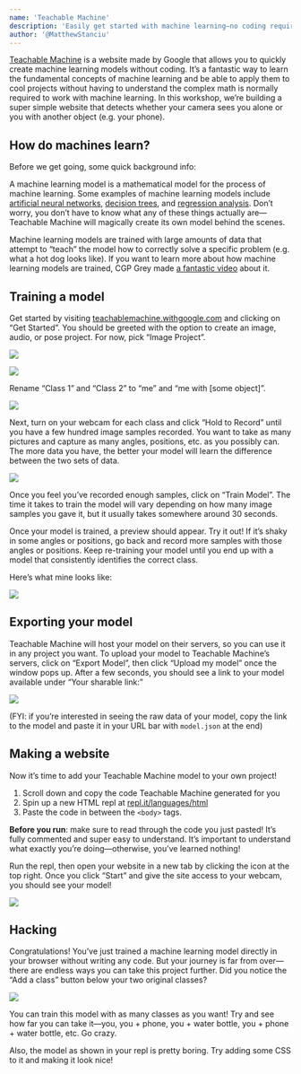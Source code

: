 ```yaml
---
name: 'Teachable Machine'
description: 'Easily get started with machine learning—no coding required'
author: '@MatthewStanciu'
---
```


[Teachable Machine](https://teachablemachine.withgoogle.com) is a website made by Google that allows you to quickly create machine learning models without coding. It’s a fantastic way to learn the fundamental concepts of machine learning and be able to apply them to cool projects without having to understand the complex math is normally required to work with machine learning. In this workshop, we’re building a super simple website that detects whether your camera sees you alone or you with another object (e.g. your phone).

## How do machines learn?

Before we get going, some quick background info:

A machine learning model is a mathematical model for the process of machine learning. Some examples of machine learning models include [artificial neural networks](https://en.wikipedia.org/wiki/Artificial_neural_network), [decision trees](en.wikipedia.org/wiki/Decision_tree_learning), and [regression analysis](en.wikipedia.org/wiki/Regression_analysis). Don’t worry, you don’t have to know what any of these things actually are—Teachable Machine will magically create its own model behind the scenes.

Machine learning models are trained with large amounts of data that attempt to “teach” the model how to correctly solve a specific problem (e.g. what a hot dog looks like). If you want to learn more about how machine learning models are trained, CGP Grey made [a fantastic video](https://youtu.be/R9OHn5ZF4Uo) about it.

## Training a model

Get started by visiting [teachablemachine.withgoogle.com](https://teachablemachine.withgoogle.com) and clicking on “Get Started”. You should be greeted with the option to create an image, audio, or pose project. For now, pick “Image Project”.

![](img/homepage.JPG)

![](img/imageproject.PNG)

Rename “Class 1” and “Class 2” to “me” and “me with [some object]”.

![](img/renameclass.GIF)

Next, turn on your webcam for each class and click “Hold to Record” until you have a few hundred image samples recorded. You want to take as many pictures and capture as many angles, positions, etc. as you possibly can. The more data you have, the better your model will learn the difference between the two sets of data.

![](img/imagesamples.PNG)

Once you feel you’ve recorded enough samples, click on “Train Model”. The time it takes to train the model will vary depending on how many image samples you gave it, but it usually takes somewhere around 30 seconds.

Once your model is trained, a preview should appear. Try it out! If it’s shaky in some angles or positions, go back and record more samples with those angles or positions. Keep re-training your model until you end up with a model that consistently identifies the correct class.

Here’s what mine looks like:

![](img/model.GIF)

## Exporting your model

Teachable Machine will host your model on their servers, so you can use it in any project you want. To upload your model to Teachable Machine’s servers, click on “Export Model”, then click “Upload my model” once the window pops up. After a few seconds, you should see a link to your model available under “Your sharable link:”

![](img/uploadedmodel.PNG)

(FYI: if you’re interested in seeing the raw data of your model, copy the link to the model and paste it in your URL bar with `model.json` at the end)

## Making a website

Now it’s time to add your Teachable Machine model to your own project!

1. Scroll down and copy the code Teachable Machine generated for you
2. Spin up a new HTML repl at [repl.it/languages/html](https://repl.it/languages/html)
3. Paste the code in between the `<body>` tags.

**Before you run**: make sure to read through the code you just pasted! It’s fully commented and super easy to understand. It’s important to understand what exactly you’re doing—otherwise, you’ve learned nothing!

Run the repl, then open your website in a new tab by clicking the icon at the top right. Once you click “Start” and give the site access to your webcam, you should see your model!

![](img/finalmodel.PNG)

## Hacking

Congratulations! You’ve just trained a machine learning model directly in your browser without writing any code. But your journey is far from over—there are endless ways you can take this project further. Did you notice the “Add a class” button below your two original classes?

![](img/add-a-class.PNG)

You can train this model with as many classes as you want! Try and see how far you can take it—you, you + phone, you + water bottle, you + phone + water bottle, etc. Go crazy.

Also, the model as shown in your repl is pretty boring. Try adding some CSS to it and making it look nice!
